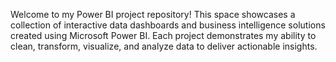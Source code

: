 Welcome to my Power BI project repository! This space showcases a collection of interactive data dashboards and business intelligence solutions created using Microsoft Power BI. Each project demonstrates my ability to clean, transform, visualize, and analyze data to deliver actionable insights.
